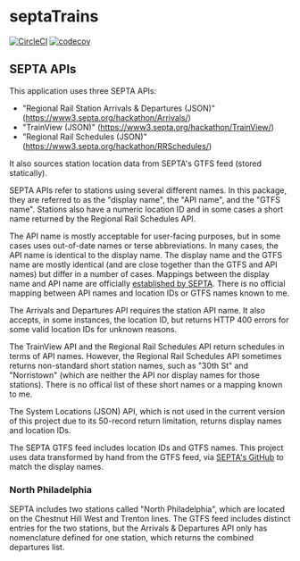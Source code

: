 # septaTrains

[![CircleCI](https://circleci.com/gh/davidmreed/septaTrains.svg?style=svg)](https://circleci.com/gh/davidmreed/septaTrains)
[![codecov](https://codecov.io/gh/davidmreed/septaTrains/branch/master/graph/badge.svg)](https://codecov.io/gh/davidmreed/septaTrains)

## SEPTA APIs

This application uses three SEPTA APIs:

- "Regional Rail Station Arrivals & Departures (JSON)" (https://www3.septa.org/hackathon/Arrivals/<STATION>)
- "TrainView (JSON)" (https://www3.septa.org/hackathon/TrainView/)
- "Regional Rail Schedules (JSON)" (https://www3.septa.org/hackathon/RRSchedules/<TRAIN>)

It also sources station location data from SEPTA's GTFS feed (stored statically).

SEPTA APIs refer to stations using several different names. In this package, they are referred to as the "display name", the "API name", and the "GTFS name". Stations also have a numeric location ID and in some cases a short name returned by the Regional Rail Schedules API. 

The API name is mostly acceptable for user-facing purposes, but in some cases uses out-of-date names or terse abbreviations. In many cases, the API name is identical to the display name. The display name and the GTFS name are mostly identical (and are close together than the GTFS and API names) but differ in a number of cases. Mappings between the display name and API name are officially [established by SEPTA](http://www3.septa.org/VIRegionalRail.html). There is no official mapping between API names and location IDs or GTFS names known to me.

The Arrivals and Departures API requires the station API name. It also accepts, in some instances, the location ID, but returns HTTP 400 errors for some valid location IDs for unknown reasons.

The TrainView API and the Regional Rail Schedules API return schedules in terms of API names. However, the Regional Rail Schedules API sometimes returns non-standard short station names, such as "30th St" and "Norristown" (which are neither the API nor display names for those stations). There is no offical list of these short names or a mapping known to me.

The System Locations (JSON) API, which is not used in the current version of this project due to its 50-record return limitation, returns display names and location IDs.

The SEPTA GTFS feed includes location IDs and GTFS names. This project uses data transformed by hand from the GTFS feed, via [SEPTA's GitHub](https://github.com/septadev/GTFS/releases/tag/v20171113) to match the display names. 

### North Philadelphia

SEPTA includes two stations called "North Philadelphia", which are located on the Chestnut Hill West and Trenton lines. The GTFS feed includes distinct entries for the two stations, but the Arrivals & Departures API only has nomenclature defined for one station, which returns the combined departures list.
